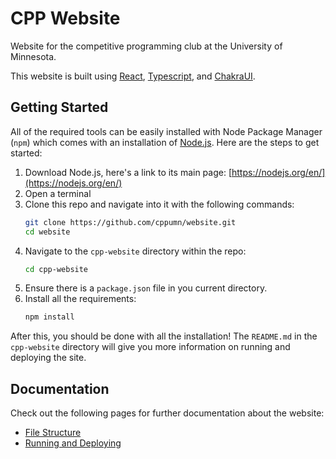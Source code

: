 # CPP Website
Website for the competitive programming club at the University of Minnesota.

This website is built using [React](https://reactjs.org/), [Typescript](https://www.typescriptlang.org/), and [ChakraUI](https://chakra-ui.com/).

## Getting Started

All of the required tools can be easily installed with Node Package Manager (`npm`) which comes with an installation of [Node.js](https://nodejs.org/en/). Here are the steps to get started:

1. Download Node.js, here's a link to its main page: [https://nodejs.org/en/](https://nodejs.org/en/)
2. Open a terminal
3. Clone this repo and navigate into it with the following commands:  
    ```bash
    git clone https://github.com/cppumn/website.git
    cd website
    ```
4. Navigate to the `cpp-website` directory within the repo:   
    ```bash
    cd cpp-website
    ```
5. Ensure there is a `package.json` file in you current directory.
6. Install all the requirements:
    ```bash
    npm install
    ```
After this, you should be done with all the installation! The `README.md` in the `cpp-website` directory will give you more information on running and deploying the site.

## Documentation

Check out the following pages for further documentation about the website:

* [File Structure](docs/FileStructure.md)
* [Running and Deploying](cpp-website/README.md)
